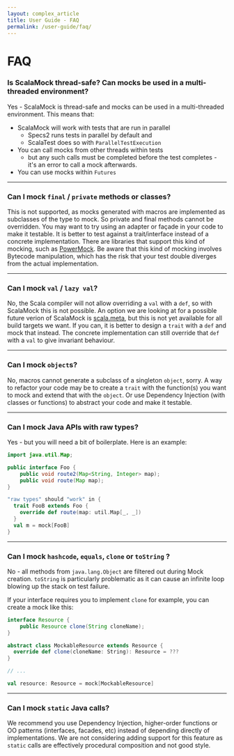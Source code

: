 ```yaml
---
layout: complex_article
title: User Guide - FAQ
permalink: /user-guide/faq/
---
```


# FAQ

### Is ScalaMock thread-safe? Can mocks be used in a multi-threaded environment?

Yes - ScalaMock is thread-safe and mocks can be used in a multi-threaded environment. This means that:
  * ScalaMock will work with tests that are run in parallel 
    * Specs2 runs tests in parallel by default and
    * ScalaTest does so with `ParallelTestExecution`
  * You can call mocks from other threads within tests
    * but any such calls must be completed before the test completes - it's an error to call a mock afterwards. 
  * You can use mocks within `Futures`

---

### Can I mock `final` / `private` methods or classes?

This is not supported, as mocks generated with macros are implemented as
subclasses of the type to mock. So private and final methods cannot be overridden.
You may want to try using an adapter or façade in your code to make it testable.
It is better to test against a trait/interface instead of a concrete implementation.
There are libraries that support this kind of mocking, such as [PowerMock](http://powermock.github.io/). Be aware that this kind of mocking involves Bytecode manipulation, which has the risk that your test double diverges from the actual implementation.

---

### Can I mock `val` / `lazy val`?

No, the Scala compiler will not allow overriding a `val` with a `def`, so with ScalaMock this is not possible.
An option we are looking at for a possible future verion of ScalaMock is [scala.meta](http://scalameta.org/), but this is not yet available for all build targets we want.
If you can, it is better to design a `trait` with a `def` and mock that instead.
The concrete implementation can still override that `def` with a `val` to give invariant behaviour.

---

### Can I mock `object`s?

No, macros cannot generate a subclass of a singleton `object`, sorry.
A way to refactor your code may be to create a `trait` with the function(s) you want to mock and extend that with the `object`.
Or use Dependency Injection (with classes or functions) to abstract your code and make it testable.

---

### Can I mock Java APIs with raw types?

Yes - but you will need a bit of boilerplate. Here is an example:

```java
import java.util.Map;

public interface Foo {
    public void route2(Map<String, Integer> map);
    public void route(Map map);
}
```

```scala
"raw types" should "work" in {
  trait FooB extends Foo {
    override def route(map: util.Map[_, _])
  }
  val m = mock[FooB]
}
```

---

### Can I mock `hashcode`, `equals`, `clone` or `toString` ?

No - all methods from `java.lang.Object` are filtered out during Mock creation.
`toString` is particularly problematic as it can cause an infinite loop blowing up the stack on test failure.

If your interface requires you to implement `clone` for example, you can create a mock like this:

```java
interface Resource {
    public Resource clone(String cloneName);
}
```

```scala
abstract class MockableResource extends Resource {
  override def clone(cloneName: String): Resource = ???
}

// ...

val resource: Resource = mock[MockableResource]
```

---

### Can I mock `static` Java calls?

We recommend you use Dependency Injection, higher-order functions or OO patterns (interfaces, facades, etc)
instead of depending directly of implementations.
We are not considering adding support for this feature as `static` calls are effectively procedural composition and not good style.
